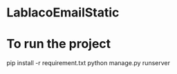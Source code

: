 # LablacoEmailStatic
# To run the project
pip install -r requirement.txt
python manage.py runserver

